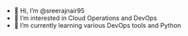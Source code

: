 - 👋 Hi, I’m @sreerajnair95
- 👀 I’m interested in Cloud Operations and DevOps
- 🌱 I’m currently learning various DevOps tools and Python

<!---
sreerajnair95/sreerajnair95 is a ✨ special ✨ repository because its `README.md` (this file) appears on your GitHub profile.
You can click the Preview link to take a look at your changes.
--->
